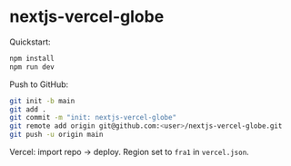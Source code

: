 # nextjs-vercel-globe

Quickstart:
```bash
npm install
npm run dev
```

Push to GitHub:
```bash
git init -b main
git add .
git commit -m "init: nextjs-vercel-globe"
git remote add origin git@github.com:<user>/nextjs-vercel-globe.git
git push -u origin main
```

Vercel: import repo → deploy. Region set to `fra1` in `vercel.json`.
